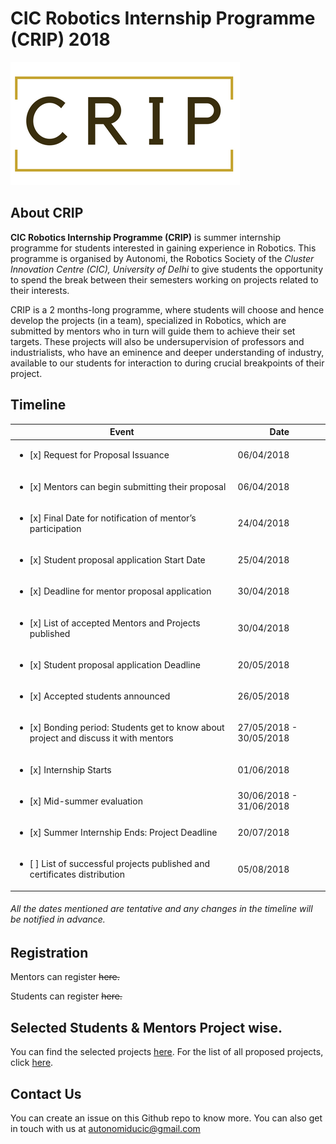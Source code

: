 # CIC Robotics Internship Programme (CRIP) 2018

![logo](images/logo.png?raw=true)

## About CRIP
**CIC Robotics Internship Programme (CRIP)** is summer internship programme for students interested in gaining experience in Robotics. This programme is organised by Autonomi, the Robotics Society of the *Cluster Innovation Centre (CIC), University of Delhi* to give students the opportunity to spend the break between their semesters working on projects related to their interests.

CRIP is a 2 months-long programme, where students will choose and hence develop the projects (in a team), specialized in Robotics, which are submitted by mentors who in turn will guide them to achieve their set targets. These projects will also be undersupervision of professors and industrialists, who have an eminence and deeper understanding of industry, available to our students for interaction to during crucial breakpoints of their project.

## Timeline
| Event | Date |
|---|---|
| <ul><li>[x] Request for Proposal Issuance</li> | 06/04/2018 |
| <ul><li>[x] Mentors can begin submitting their proposal</li> | 06/04/2018 |
| <ul><li>[x] Final Date for notification of mentor’s participation</li> | 24/04/2018 |
| <ul><li>[x] Student proposal application Start Date</li> | 25/04/2018 |
| <ul><li>[x] Deadline for mentor proposal application</li> | 30/04/2018 |
| <ul><li>[x] List of accepted Mentors and Projects published</li> | 30/04/2018 |
| <ul><li>[x] Student proposal application Deadline</li> | 20/05/2018 |
| <ul><li>[x] Accepted students announced</li> | 26/05/2018 |
| <ul><li>[x] Bonding period: Students get to know about project and discuss it with mentors</li> | 27/05/2018 - 30/05/2018 |
| <ul><li>[x] Internship Starts</li> | 01/06/2018 |
| <ul><li>[x] Mid-summer evaluation</li> | 30/06/2018 - 31/06/2018 |
| <ul><li>[x] Summer Internship Ends: Project Deadline</li> | 20/07/2018 |
| <ul><li>[ ] List of successful projects published and certificates distribution</li> | 05/08/2018 |

###### All the dates mentioned are tentative and any changes in the timeline will be notified in advance.

## Registration
Mentors can register ~~here.~~

Students can register ~~here.~~

## Selected Students & Mentors Project wise.
You can find the selected projects <a href="https://github.com/Autonomi/CRIP-2018/blob/master/Final%20Students%20%26%20Projects%20%26%20Mentors.md">here</a>.
For the list of all proposed projects, click <a href="https://github.com/Autonomi/CRIP-2018/blob/master/Proposed-Projects.md">here</a>.

## Contact Us
You can create an issue on this Github repo to know more.
You can also get in touch with us at autonomiducic@gmail.com
